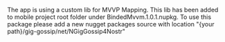 The app is using a custom lib for MVVP Mapping. This lib has been added to mobile project root folder under BindedMvvm.1.0.1.nupkg. To use this package please add a new nugget packages source with location "{your path}/gig-gossip/net/NGigGossip4Nostr"